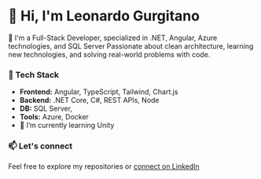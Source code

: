 # 👋 Hi, I'm Leonardo Gurgitano

🚀 I'm a Full-Stack Developer, specialized in .NET, Angular, Azure technologies, and SQL Server
Passionate about clean architecture, learning new technologies, and solving real-world problems with code.

### 🔧 Tech Stack
- **Frontend:** Angular, TypeScript, Tailwind, Chart.js
- **Backend:** .NET Core, C#, REST APIs, Node
- **DB:** SQL Server, 
- **Tools:** Azure, Docker
- 🌱 I’m currently learning Unity

### 📫 Let's connect
Feel free to explore my repositories or [connect on LinkedIn](https://www.linkedin.com/in/LeonardoGurgitano/ )
